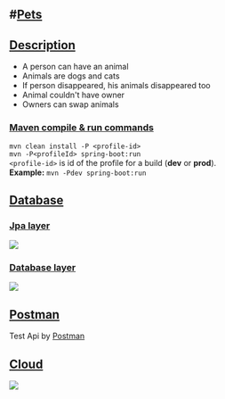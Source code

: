 #[Pets](#Pets)
---
## [Description](#Description)
* A person can have an animal
* Animals are dogs and cats
* If person disappeared, his animals disappeared too
* Animal couldn't have owner
* Owners can swap animals

### [Maven compile & run commands](#Maven_compile_and_run_commands)
```mvn clean install -P <profile-id>```  
```mvn -P<profileId> spring-boot:run```  
`<profile-id>` is id of the profile for a build (**dev** or **prod**).  
**Example:** `mvn -Pdev spring-boot:run`


## [Database](#Database)
### [Jpa layer](#Jpa_layer)

![](docs/img/entity.png)

### [Database layer](#Database_layer)

![](docs/img/database_diagram.png)

## [Postman](#Postman)
Test Api by [Postman](docs/postman/Pets%20api.postman_collection.json)

## [Cloud](#Cloud)
![](docs/img/ondemand.com.png)


